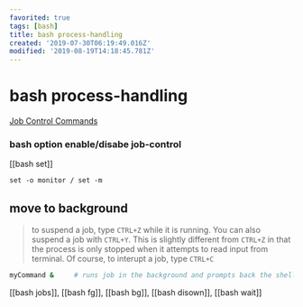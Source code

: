 ```yaml
---
favorited: true
tags: [bash]
title: bash process-handling
created: '2019-07-30T06:19:49.016Z'
modified: '2019-08-19T14:18:45.781Z'
---
```


# bash process-handling

[Job Control Commands](http://tldp.org/LDP/abs/html/x9644.html)

### bash option enable/disabe job-control

[[bash set]]

`set -o monitor / set -m`


## move to background

> to suspend a job, type `CTRL+Z` while it is running. You can also suspend a job with `CTRL+Y`. This is slightly different from `CTRL+Z` in that the process is only stopped when it attempts to read input from terminal. Of course, to interupt a job, type `CTRL+C`
```sh
myCommand &     # runs job in the background and prompts back the shell
```

[[bash jobs]], [[bash fg]], [[bash bg]], [[bash disown]], [[bash wait]]


